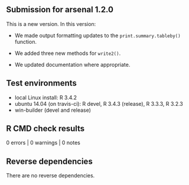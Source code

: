 ## Submission for arsenal 1.2.0

This is a new version. In this version:

* We made output formatting updates to the `print.summary.tableby()` function.

* We added three new methods for `write2()`.

* We updated documentation where appropriate.

## Test environments

* local Linux install: R 3.4.2
* ubuntu 14.04 (on travis-ci): R devel, R 3.4.3 (release), R 3.3.3, R 3.2.3
* win-builder (devel and release)

## R CMD check results

0 errors | 0 warnings | 0 notes

## Reverse dependencies

There are no reverse dependencies.


